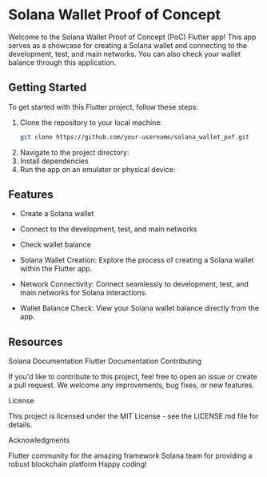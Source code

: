 # Solana Wallet Proof of Concept

Welcome to the Solana Wallet Proof of Concept (PoC) Flutter app! This app serves as a showcase for creating a Solana wallet and connecting to the development, test, and main networks. You can also check your wallet balance through this application.

## Getting Started

To get started with this Flutter project, follow these steps:

1. Clone the repository to your local machine:
   ```bash
   git clone https://github.com/your-username/solana_wallet_pof.git
   ```
2. Navigate to the project directory:
3. Install dependencies
4. Run the app on an emulator or physical device:

## Features

- Create a Solana wallet
- Connect to the development, test, and main networks
- Check wallet balance

- Solana Wallet Creation: Explore the process of creating a Solana wallet within the Flutter app.
- Network Connectivity: Connect seamlessly to development, test, and main networks for Solana interactions.
- Wallet Balance Check: View your Solana wallet balance directly from the app.

## Resources

Solana Documentation
Flutter Documentation
Contributing

If you'd like to contribute to this project, feel free to open an issue or create a pull request. We welcome any improvements, bug fixes, or new features.

License

This project is licensed under the MIT License - see the LICENSE.md file for details.

Acknowledgments

Flutter community for the amazing framework
Solana team for providing a robust blockchain platform
Happy coding!
